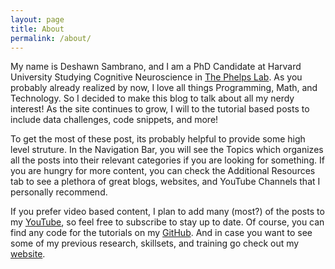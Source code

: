 ```yaml
---
layout: page
title: About
permalink: /about/
---
```


My name is Deshawn Sambrano, and I am a PhD Candidate at Harvard University Studying Cognitive Neuroscience in [The Phelps Lab][phelps].
As you probably already realized by now, I love all things Programming, Math, and Technology.
So I decided to make this blog to talk about all my nerdy interest!
As the site continues to grow, I will to the tutorial based posts to include data challenges, code snippets, and more!

To get the most of these post, its probably helpful to provide some high level struture.
In the Navigation Bar, you will see the Topics which organizes all the posts into their relevant categories if you are looking for something.
If you are hungry for more content, you can check the Additional Resources tab to see a plethora of great blogs, websites, and YouTube Channels that I personally recommend.


If you prefer video based content, I plan to add many (most?) of the posts to my [YouTube][yt], so feel free to subscribe to stay up to date.
Of course, you can find any code for the tutorials on my [GitHub][gh].
And in case you want to see some of my previous research, skillsets, and training go check out my [website][].

[website]: https://dsambrano.com
[gh]: https://github.com/dsambrano
[yt]: https://youtube.com/Dbrano3
[phelps]: https://www.phelpslab.com/

